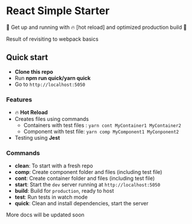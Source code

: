 # React Simple Starter
:school_satchel: Get up and running with :fire: [hot reload] and optimized production build :gem:

Result of revisiting to webpack basics

## Quick start 
- **Clone this repo**
- Run **npm run quick/yarn quick**
- Go to ```http://localhost:5050```

### Features
- :fire: **Hot Reload**
- Creates files using commands
  - Containers with test files : ``` yarn cont MyContainer1 MyContainer2 ```
  - Component with test file: ``` yarn comp MyComponent1 MyConponent2 ```
- Testing using **Jest**

### Commands
- **clean**: To start with a fresh repo
- **comp**: Create component folder and files (including test file)
- **cont**: Create container folder and files (including test file)
- **start**: Start the ```dev``` server running at ```http://localhost:5050```
- **build**: Build for ```production```, ready to host
- **test**: Run tests in watch mode
- **quick**: Clean and install dependencies, start the server

More docs will be updated soon